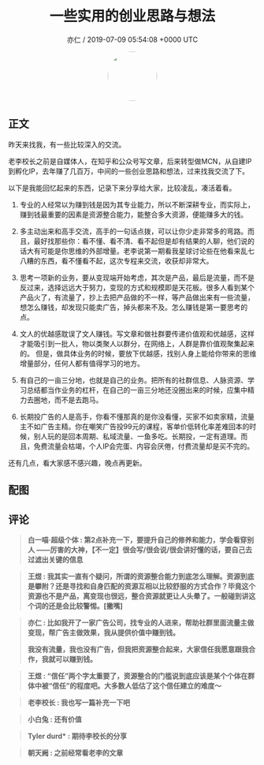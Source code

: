 <h1 align="center">一些实用的创业思路与想法</h1>
<p align="center">
    <a>亦仁 / 2019-07-09 05:54:08 &#43;0000 UTC</a>
</p>

<div align="center">
    <img src="https://images.zsxq.com/Fn3NQqCN8nuGF86yZPXSbEsl0mb3?e=1590940799&amp;token=kIxbL07-8jAj8w1n4s9zv64FuZZNEATmlU_Vm6zD:pfbNc8W3hS0oYG_hyXXh_rHMHuc=" width="100" height="100" style="border:1px solid;border-radius:50%; color:#ffffff"/>
</div>

## 正文

<div>
昨天来找我，有一些比较深入的交流。

老李校长之前是自媒体人，在知乎和公众号写文章，后来转型做MCN，从自建IP到孵化IP，去年赚了几百万，中间的一些创业思路和想法，过来找我交流了下。

以下是我能回忆起来的东西，记录下来分享给大家，比较凌乱，凑活着看。

1. 专业的人经常以为赚到钱是因为其专业能力，所以不断深耕专业，而实际上，赚到钱最重要的因素是资源整合能力，能整合多大资源，便能赚多大的钱。

2. 多主动出来和高手交流，高手的一句话点拨，可以让你少走非常多的弯路。而且，最好找那些你：看不懂、看不清、看不起但是却有结果的人聊，他们说的话大有可能是你思维的外部增量。老李说第一期看我星球讨论些在他看来乱七八糟的东西，看不懂看不起，这次专程来交流，收获却非常大。

3. 思考一项新的业务，要从变现端开始考虑，其次是产品，最后是流量，而不是反过来，选择远远大于努力，变现的方式和规模即是天花板。很多人看到某个产品火了，有流量了，抄上去把产品做的不一样，等产品做出来有一些流量，想怎么赚钱，却发现只能卖广告，掉头都来不及。怎么赚钱是第一要思考的点。

4. 文人的优越感耽误了文人赚钱。写文章和做社群要传递价值观和优越感，这样才能吸引到一批人，物以类聚人以群分，在网络上，人群是靠价值观聚集起来的。 但是，做具体业务的时候，要放下优越感，找别人身上能给你带来的思维增量部分，任何人都有值得学习的地方。

5. 有自己的一亩三分地，也就是自己的业务。把所有的社群信息、人脉资源、学习总结都当作业务的杠杆，在自己的一亩三分地还没圈出来的时候，应集中精力去圈地，而不是去跑马。

6. 长期投广告的人是高手，你看不懂那真的是你没看懂，买家不如卖家精，流量主不如广告主精。你在嘲笑广告投99元的课程，客单价低转化率差难回本的时候，别人玩的是回本周期、私域流量、一鱼多吃。长期投，一定有道理。而且，免费流量会枯竭，个人IP会完蛋、内容会厌倦，付费流量却是买不完的。

还有几点，看大家感不感兴趣，晚点再更新。
</div>

## 配图
<div class="image" align="center">

</div>

## 评论

<div align="left">
<div>

<blockquote >
<span> <strong>白一喵·超级个体 : 第2点补充一下，要提升自己的修养和能力，学会看穿别人 ——厉害的大神，【不一定】很会写/很会说/很会讲好懂的话，要自己去过滤出关键的信息 </strong></span>
</blockquote>

<blockquote >
<span> <strong>王煜 : 我其实一直有个疑问，所谓的资源整合能力到底怎么理解。资源到底是攀附？还是寻找和自身匹配的资源互相以比较舒服的方式合作？毕竟这个资源也不是产品，离变现也很远，整合资源就更让人头晕了。一般碰到讲这个词的还是会比较警惕。[撇嘴] </strong></span>
</blockquote>

<blockquote >
<span> <strong>亦仁 : 比如我开了一家广告公司，找专业的人进来，帮助社群里面流量主做变现，帮广告主做效果，我从提供价值中赚到钱。 

我没有流量，我也没有广告，但我把资源整合起来，大家信任我愿意跟我合作，我就可以赚到钱。 </strong></span>
</blockquote>

<blockquote >
<span> <strong>王煜 : “信任”两个字太重要了，资源整合的门槛说到底应该是某个个体在群体中被“信任”的程度吧。大多数人低估了这个信任建立的难度～ </strong></span>
</blockquote>

<blockquote >
<span> <strong>老李校长 : 我也写一篇补充一下吧 </strong></span>
</blockquote>

<blockquote >
<span> <strong>小白兔 : 还有价值 </strong></span>
</blockquote>

<blockquote >
<span> <strong>Tyler durd* : 期待李校长的分享 </strong></span>
</blockquote>

<blockquote >
<span> <strong>朝天阙 : 之前经常看老李的文章 </strong></span>
</blockquote>

</div>
</div>